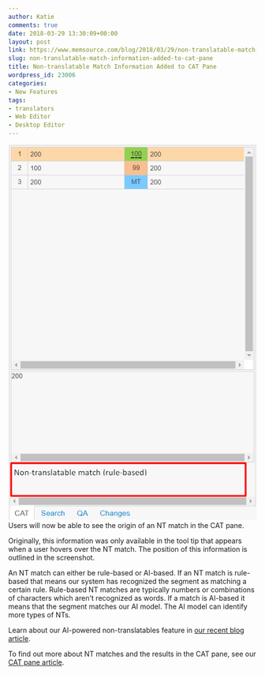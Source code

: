 ```yaml
---
author: Katie
comments: true
date: 2018-03-29 13:30:09+00:00
layout: post
link: https://www.memsource.com/blog/2018/03/29/non-translatable-match-information-added-to-cat-pane/
slug: non-translatable-match-information-added-to-cat-pane
title: Non-translatable Match Information Added to CAT Pane
wordpress_id: 23006
categories:
- New Features
tags:
- translators
- Web Editor
- Desktop Editor
---
```


[![](/uploads/2018/03/Indication-of-NTs-CAT-Pane.png)](/uploads/2018/03/Indication-of-NTs-CAT-Pane.png)Users will now be able to see the origin of an NT match in the CAT pane. 

<!-- more -->

Originally, this information was only available in the tool tip that appears when a user hovers over the NT match. The position of this information is outlined in the screenshot.

An NT match can either be rule-based or AI-based. If an NT match is rule-based that means our system has recognized the segment as matching a certain rule. Rule-based NT matches are typically numbers or combinations of characters which aren't recognized as words. If a match is AI-based it means that the segment matches our AI model. The AI model can identify more types of NTs.

Learn about our AI-powered non-translatables feature in [our recent blog article](https://www.memsource.com/blog/2018/01/09/memsource-releasing-first-feature-powered-by-artificial-intelligence/).  

To find out more about NT matches and the results in the CAT pane, see our [CAT pane article](https://help.memsource.com/hc/en-us/articles/115003642952-CAT-Pane).














